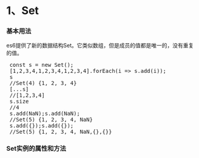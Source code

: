 # 1、Set #
### 基本用法 ###
es6提供了新的数据结构Set。它类似数组，但是成员的值都是唯一的，没有重复的值。
<pre>
 const s = new Set();
 [1,2,3,4,1,2,3,4,1,2,3,4].forEach(i => s.add(i));
 s
 //Set(4) {1, 2, 3, 4}
 [...s]
 //[1,2,3,4]
 s.size
 //4
 s.add(NaN);s.add(NaN);
 //Set(5) {1, 2, 3, 4, NaN}
 s.add({});s.add({});
 //Set(5) {1, 2, 3, 4, NaN,{},{}}
</pre>
### Set实例的属性和方法 ###
